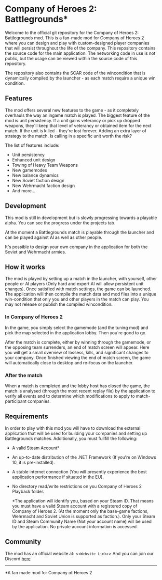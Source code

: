 # Company of Heroes 2: Battlegrounds*

Welcome to the official git repository for the Company of Heroes 2: Battlegrounds mod. This is a fan-made mod for Company of Heroes 2 where you can design and play with custom-designed player companies that will persist throughout the life of the company. This repository contains the source code for the main application. The networking code in use is not public, but the usage can be viewed within the source code of this repository.

The repository also contains the SCAR code of the wincondition that is dynamically compiled by the launcher - as each match require a unique win condition.

## Features

The mod offers several new features to the game - as it completely overhauls the way an ingame match is played. The biggest feature of the mod is unit persistency. If a unit gains veterancy or pick up dropped weapons, they'll keep that level of veterancy or obtained item for the next match. If the unit is killed - they're lost forever. Adding an extra layer of strategy to the match. Is calling in a specific unit worth the risk?

The list of features include:

* Unit persistency
* Enhanced unit design
* Towing of Heavy Team Weapons
* New gamemodes
* New balance dynamics
* New Soviet faction design
* New Wehrmacht faction design
* And more...

## Development

This mod is still in development but is slowly progressing towards a playable alpha. You can see the progress under the projects tab.

At the moment a Battlegrounds match is playable through the launcher and can be played against AI as well as other people.

It's possible to design your own company in the application for both the Soviet and Wehrmacht armies.

## How it works

The mod is played by setting up a match in the launcher, with yourself, other people or AI players (Only hard and expert AI will allow persistent unit changes).
Once satisfied with match settings, the game can be launched. The application will then compile the match data and mod files into a unique win-condition that
only you and other players in the match can play. You may not release or publish the compiled wincondition.

### In Company of Heroes 2

In the game, you simply select the gamemode (and the tuning mod) and pick the map selected in the application lobby. Then you're good to go.

After the match is complete, either by winning through the gamemode, or the opposing team surrenders, an end of match screen will appear. Here you
will get a small overview of lossess, kills, and significant changes to your company. Once finished viewing the end of match screen, the game will automatically close to
desktop and re-focus on the launcher.

### After the match

When a match is completed and the lobby host has closed the game, the match is analysed (through the most recent replay file) by the application to verify all events
and to determine which modifications to apply to match-participant companies.

## Requirements

In order to play with this mod you will have to download the external application that will be used for building your companies and setting up Battlegrounds matches.
Additionally, you must fullfill the following:

* A valid Steam Account*
* An up-to-date distribution of the .NET Framework (If you're on Windows 10, it is pre-installed).
* A stable internet connection (You will presently experience the best application performance if situated in the EU).
* No directory read/write restrictions on you Company of Heroes 2 Playback folder.

  *The application will identify you, based on your Steam ID. That means you must have a valid Steam account with a registered copy of Company of Heroes 2.
  (At the moment only the base-game factions, Wehrmacht and Soviet Union is supported as faction.). Only your Steam ID and Steam Community Name (Not your account name) will be
  used by the application. No private account information is accessed.

## Community

The mod has an official website at: <`<Website Link>`>
And you can join our Discord [here](https://discord.gg/n26gXsk5R5)

---

*A fan made mod for Company of Heroes 2
